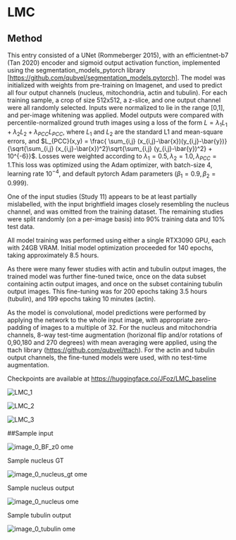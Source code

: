 # LMC

## Method

This entry consisted of a UNet (Rommeberger 2015), with an efficientnet-b7 (Tan 2020) encoder and sigmoid output activation function, implemented using the segmentation_models_pytorch library [https://github.com/qubvel/segmentation_models.pytorch].
The model was initialized with weights from pre-training on Imagenet, and used to predict all four output channels (nucleus, mitochondria, actin and tubulin). For each training sample, a crop of size 512x512, a z-slice, and one output channel were all randomly selected. Inputs were normalized to lie in the range [0,1], and per-image whitening was applied. Model outputs were compared with percentile-normalized ground truth images using a loss of the form $L = \lambda_1 L_1 + \lambda_2 L_2 + \lambda_{PCC} L_{PCC}$, where $L_1$ and $L_2$ are the standard L1 and mean-square errors, and $L_{PCC}(x,y) = \frac{ \sum_{i,j} (x_{i,j}-\bar{x})(y_{i,j}-\bar{y})}{\sqrt{\sum_{i,j} (x_{i,j}-\bar{x})^2}\sqrt{\sum_{i,j} (y_{i,j}-\bar{y})^2} + 10^{-6}}$. Losses were weighted according to $\lambda_1 = 0.5, \lambda_2=1.0, \lambda_{PCC} = 1$.This loss was optimized using the Adam optimizer, with batch-size 4, learning rate $10^{-4}$, and default pytorch Adam parameters $( \beta_1 = 0.9, \beta_2 = 0.999 )$. 

One of the input studies (Study 11) appears to be at least partially mislabelled, with the input brightfield images closely resembling the nucleus channel, and was omitted from the training dataset. The remaining studies were split randomly (on a per-image basis) into 90% training data and 10% test data.

All model training was performed using either a single RTX3090 GPU, each with 24GB VRAM. Initial model optimization proceeded for 140 epochs, taking approximately 8.5 hours.

As there were many fewer studies with actin and tubulin output images, the trained model was further fine-tuned twice, once on the data subset containing actin output images, and once on the subset containing tubulin output images. This fine-tuning was for 200 epochs taking 3.5 hours (tubulin), and 199 epochs taking 10 minutes (actin).

As the model is convolutional, model predictions were performed by applying the network to the whole input image, with appropriate zero-padding of images to a multiple of 32. For the nucleus and mitochondria channels, 8-way test-time augmentation (horizonal flip and/or rotations of 0,90,180 and 270 degrees) with mean averaging were applied, using the ttach library (https://github.com/qubvel/ttach). For the actin and tubulin output channels, the fine-tuned models were used, with no test-time augmentation.

Checkpoints are available at https://huggingface.co/JFoz/LMC_baseline

![LMC_1](https://github.com/jfozard/LMC/assets/4390954/78f58534-7b6f-49be-a5fe-1f1e612857e4)

![LMC_2](https://github.com/jfozard/LMC/assets/4390954/f2d632a0-c51b-42bd-8478-cd5ffac4cd32)

![LMC_3](https://github.com/jfozard/LMC/assets/4390954/fd9c902e-f118-46c1-940c-76f938a8ec2d)

##Sample input

![image_0_BF_z0 ome](https://github.com/jfozard/LMC/assets/4390954/d219bfdd-389c-4b43-b152-7486e699b034)

Sample nucleus GT

![image_0_nucleus_gt ome](https://github.com/jfozard/LMC/assets/4390954/65c0b129-9809-4243-bd73-6426b9ac4128)

Sample nucleus output

![image_0_nucleus ome](https://github.com/jfozard/LMC/assets/4390954/d504757d-6ed5-4905-9a2e-3110acb9162e)

Sample tubulin output

![image_0_tubulin ome](https://github.com/jfozard/LMC/assets/4390954/4d478b6d-9bb2-4f7e-be04-d6cc144127cd)
